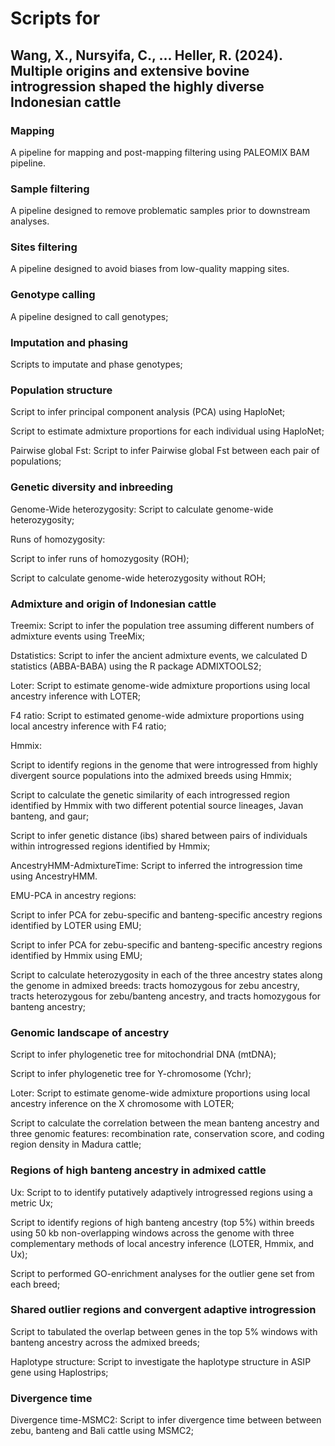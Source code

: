 # Scripts for
## Wang, X., Nursyifa, C., ... Heller, R. (2024). Multiple origins and extensive bovine introgression shaped the highly diverse Indonesian cattle

### Mapping
A pipeline for mapping and post-mapping filtering using PALEOMIX BAM pipeline.

### Sample filtering
A pipeline designed to remove problematic samples prior to downstream analyses.

### Sites filtering
A pipeline designed to avoid biases from low-quality mapping sites.

### Genotype calling
A pipeline designed to call genotypes;

### Imputation and phasing
Scripts to imputate and phase genotypes;

### Population structure
Script to infer principal component analysis (PCA) using HaploNet;

Script to estimate admixture proportions for each individual using HaploNet;

Pairwise global Fst: Script to infer Pairwise global Fst between each pair of populations;

### Genetic diversity and inbreeding
Genome-Wide heterozygosity: Script to calculate genome-wide heterozygosity;

Runs of homozygosity: 

Script to infer runs of homozygosity (ROH);

Script to calculate genome-wide heterozygosity without ROH;

### Admixture and origin of Indonesian cattle
Treemix: Script to infer the population tree assuming different numbers of admixture events using TreeMix;

Dstatistics: Script to infer the ancient admixture events, we calculated D statistics (ABBA-BABA) using the R package ADMIXTOOLS2;

Loter: Script to estimate genome-wide admixture proportions using local ancestry inference with LOTER;

F4 ratio: Script to estimated genome-wide admixture proportions using local ancestry inference with F4 ratio;

Hmmix:

Script to identify regions in the genome that were introgressed from highly divergent source populations into the admixed breeds using Hmmix;

Script to calculate the genetic similarity of each introgressed region identified by Hmmix with two different potential source lineages, Javan banteng, and gaur;

Script to infer genetic distance (ibs) shared between pairs of individuals within introgressed regions identified by Hmmix;

AncestryHMM-AdmixtureTime: Script to inferred the introgression time using AncestryHMM.

EMU-PCA in ancestry regions:

Script to infer PCA for zebu-specific and banteng-specific ancestry regions identified by LOTER using EMU;

Script to infer PCA for zebu-specific and banteng-specific ancestry regions identified by Hmmix using EMU;

Script to calculate heterozygosity in each of the three ancestry states along the genome in admixed breeds: tracts homozygous for zebu ancestry, tracts heterozygous for zebu/banteng ancestry, and tracts homozygous for banteng ancestry;

### Genomic landscape of ancestry
Script to infer phylogenetic tree for mitochondrial DNA (mtDNA);

Script to infer phylogenetic tree for Y-chromosome (Ychr);

Loter: Script to estimate genome-wide admixture proportions using local ancestry inference on the X chromosome with LOTER;

Script to calculate the correlation between the mean banteng ancestry and three genomic features: recombination rate, conservation score, and coding region density in Madura cattle;

### Regions of high banteng ancestry in admixed cattle
Ux: Script to to identify putatively adaptively introgressed regions using a metric Ux;

Script to identify regions of high banteng ancestry (top 5%) within breeds using 50 kb non-overlapping windows across the genome with three complementary methods of local ancestry inference (LOTER, Hmmix, and Ux);

Script to performed GO-enrichment analyses for the outlier gene set from each breed;

### Shared outlier regions and convergent adaptive introgression
Script to tabulated the overlap between genes in the top 5% windows with banteng ancestry across the admixed breeds;

Haplotype structure: Script to investigate the haplotype structure in ASIP gene using Haplostrips;

### Divergence time
Divergence time-MSMC2: Script to infer divergence time between between zebu, banteng and Bali cattle using MSMC2;
